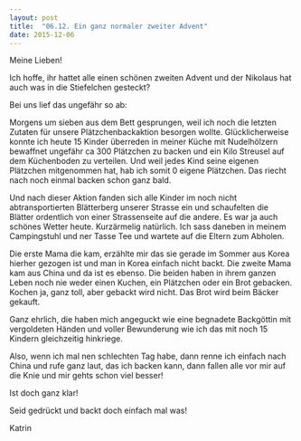 ```yaml
---
layout: post
title:  "06.12. Ein ganz normaler zweiter Advent"
date: 2015-12-06
---
```

Meine Lieben!


Ich hoffe, ihr hattet alle einen schönen zweiten Advent und der Nikolaus hat auch was in die Stiefelchen gesteckt?



Bei uns lief das ungefähr so ab:



Morgens um sieben aus dem Bett gesprungen, weil ich noch die letzten Zutaten für unsere Plätzchenbackaktion besorgen wollte. Glücklicherweise konnte ich heute 15 Kinder überreden in meiner Küche mit Nudelhölzern bewaffnet ungefähr ca 300 Plätzchen zu backen und ein Kilo Streusel auf dem Küchenboden zu verteilen. Und weil jedes Kind seine eigenen Plätzchen mitgenommen hat, hab ich somit 0 eigene Plätzchen. Das riecht nach noch einmal backen schon ganz bald.

Und nach dieser Aktion fanden sich alle Kinder im noch nicht abtransportierten Blätterberg unserer Strasse ein und schaufelten die Blätter ordentlich von einer Strassenseite auf die andere. Es war ja auch schönes Wetter heute. Kurzärmelig natürlich. Ich sass daneben in meinem Campingstuhl und ner Tasse Tee und wartete auf die Eltern zum Abholen. 

Die erste Mama die kam, erzählte mir das sie gerade im Sommer aus Korea hierher gezogen ist und man in Korea einfach nicht backt. Die zweite Mama kam aus China und da ist es ebenso. Die beiden haben in ihrem ganzen Leben noch nie weder einen Kuchen, ein Plätzchen oder ein Brot gebacken. Kochen ja, ganz toll, aber gebackt wird nicht. Das Brot wird beim Bäcker gekauft. 

Ganz ehrlich, die haben mich angeguckt wie eine begnadete Backgöttin mit vergoldeten Händen und voller Bewunderung wie ich das mit noch 15 Kindern gleichzeitig hinkriege.

Also, wenn ich mal nen schlechten Tag habe, dann renne ich einfach nach China und rufe ganz laut, das ich backen kann, dann fallen alle vor mir auf die Knie und mir gehts schon viel besser!

Ist doch ganz klar!

Seid gedrückt und backt doch einfach mal was!

Katrin

